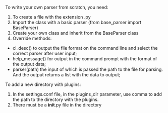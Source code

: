 To write your own parser from scratch, you need:
1. To create a file with the extension .py
2. Import the class with a basic parser (from base_parser import BaseParser)
3. Create your own class and inherit from the BaseParser class
4. Override methods:
+ cl_desc() to output the file format on the command line and select the correct parser after user input;
+ help_message() for output in the command prompt with the format of the output data;
+ parser(path) the input of which is passed the path to the file for parsing. And the output returns a list with the data to output;

To add a new directory with plugins:
1. In the settings.conf file, in the plugins_dir parameter, use comma to add the path to the directory with the plugins.
2. There must be a __init__.py file in the directory